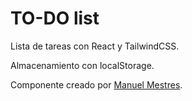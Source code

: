 # TO-DO list

Lista de tareas con React y TailwindCSS.

Almacenamiento con localStorage.

Componente creado por [Manuel Mestres](www.mmestres.dev).
